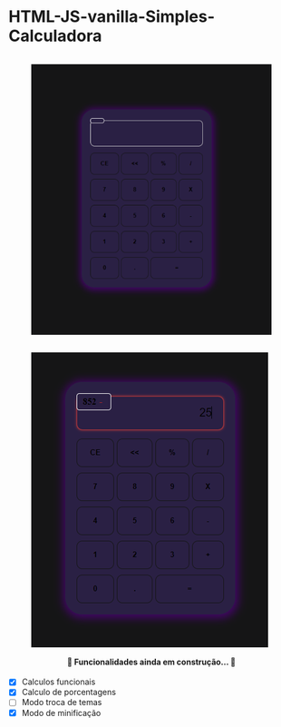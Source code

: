 <h1> HTML-JS-vanilla-Simples-Calculadora </h1>

<div>
	<figure style="max-height: '100px'; max-width: '50px'; float: left;">
		<img alt="Imagem demonstração" title="Demonstração de Front-End" src="./images/image1.png" />
	</figure>
	<figure style="max-height: '100px'; max-width: '50px'; float: left;">
		<img alt="Imagem demonstração" title="Demonstração de Front-End" src="./images/image2.png" />
	</figure>
	
	<h4>Uma simples calculadora feita em HTML + JS Vanilla + CSS, apenas como demonstração para o meu portfólio de JS simples</h4>
<div>





<h4 align="center"> 
	🚧  Funcionalidades ainda em construção...  🚧
</h4>

- [x] Calculos funcionais
- [x] Calculo de porcentagens
- [ ] Modo troca de temas
- [x] Modo de minificação
